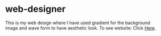 # web-designer

This is my web design where I have used gradient for the background image and wave form to have aesthetic look.
To see website: Click <a href="">Here</a>.
